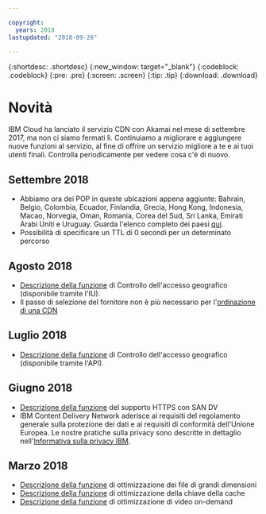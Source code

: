 ```yaml
---

copyright:
  years: 2018
lastupdated: "2018-09-26"

---
```


{:shortdesc: .shortdesc}
{:new_window: target="_blank"}
{:codeblock: .codeblock}
{:pre: .pre}
{:screen: .screen}
{:tip: .tip}
{:download: .download}

# Novità

IBM Cloud ha lanciato il servizio CDN con Akamai nel mese di settembre 2017, ma non ci siamo fermati lì. Continuiamo a migliorare e aggiungere nuove funzioni al servizio, al fine di offrire un servizio migliore a te e ai tuoi utenti finali. Controlla periodicamente per vedere cosa c'è di nuovo.

## Settembre 2018

  * Abbiamo ora dei POP in queste ubicazioni appena aggiunte: Bahrain, Belgio, Colombia, Ecuador, Finlandia, Grecia, Hong Kong, Indonesia, Macao, Norvegia, Oman, Romania, Corea del Sud, Sri Lanka, Emirati Arabi Uniti e Uruguay. Guarda l'elenco completo dei paesi [qui](https://console.bluemix.net/docs/infrastructure/CDN/edge-servers.html#list-of-edge-servers).
  * Possibilità di specificare un TTL di 0 secondi per un determinato percorso

## Agosto 2018

  * [Descrizione della funzione](feature-descriptions.html#geographical-access-control) di Controllo dell'accesso geografico (disponibile tramite l'IU).
  * Il passo di selezione del fornitore non è più necessario per l'[ordinazione di una CDN](how-to-order.html#order-a-new-cdn-)

## Luglio 2018

  * [Descrizione della funzione](feature-descriptions.html#geographical-access-control) di Controllo dell'accesso geografico (disponibile tramite l'API).

## Giugno 2018

* [Descrizione della funzione](feature-descriptions.html#https-protocol-support) del supporto HTTPS con SAN DV
* IBM Content Delivery Network aderisce ai requisiti del regolamento generale sulla protezione dei dati e ai requisiti di conformità dell'Unione Europea. Le nostre pratiche sulla privacy sono descritte in dettaglio nell'[Informativa sulla privacy IBM](https://www.ibm.com/privacy/us/en/).

## Marzo 2018

  * [Descrizione della funzione](feature-descriptions.html#large-file-optimization) di ottimizzazione dei file di grandi dimensioni
  * [Descrizione della funzione](feature-descriptions.html#cache-key-query-args) di ottimizzazione della chiave della cache
  * [Descrizione della funzione](feature-descriptions.html#video-on-demand) di ottimizzazione di video on-demand
